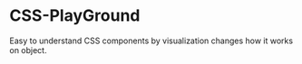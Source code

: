 # CSS-PlayGround
Easy to understand CSS components by  visualization changes how it works on object.
